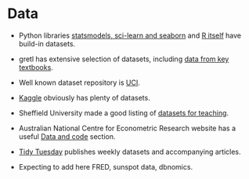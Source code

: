 Data
====

- Python libraries [statsmodels, sci-learn and seaborn](https://kolesnikov.ga/Datasets_in_Python/)
and [R itself](https://stat.ethz.ch/R-manual/R-devel/library/datasets/html/00Index.html) have 
build-in datasets.

- gretl has extensive selection of datasets, including [data from key textbooks](http://gretl.sourceforge.net/gretl_data.html).

- Well known dataset repository is [UCI](http://archive.ics.uci.edu/ml/datasets.html).

- [Kaggle](https://www.kaggle.com/datasets) obviously has plenty of datasets. 

- Sheffield University made a good  listing of [datasets for teaching](https://www.sheffield.ac.uk/mash/data).

- Australian National Centre for Econometric Research website has 
  a useful [Data and code](http://www.ncer.edu.au/resources/data-and-code.php)
  section. 

- [Tidy Tuesday](https://github.com/rfordatascience/tidytuesday#datasets) publishes weekly 
  datasets and accompanying articles.

- Expecting to add here FRED, sunspot data, dbnomics.